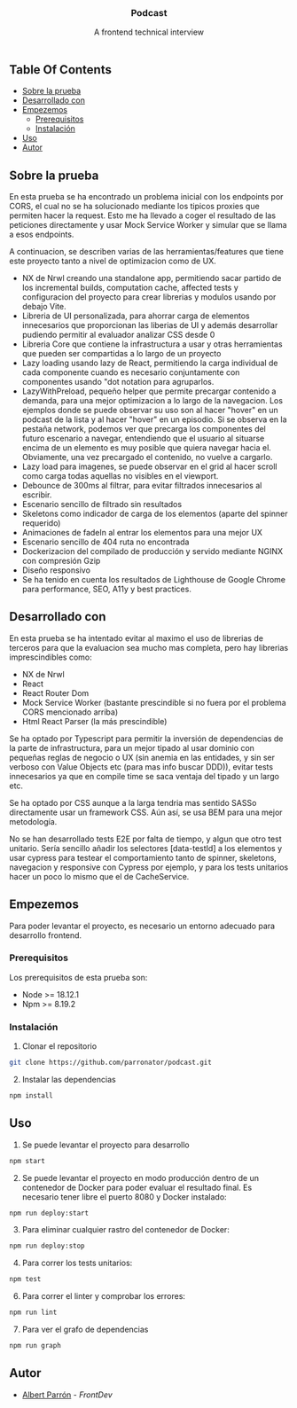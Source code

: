 <br/>
<p align="center">
  <h3 align="center">Podcast</h3>

  <p align="center">
    A frontend technical interview
    <br/>
    <br/>
  </p>
</p>

## Table Of Contents

* [Sobre la prueba](#sobre-la-prueba)
* [Desarrollado con](#desarrollado-con)
* [Empezemos](#empezemos)
  * [Prerequisitos](#prerequisitos)
  * [Instalación](#instalación)
* [Uso](#uso)
* [Autor](#autor)

## Sobre la prueba

En esta prueba se ha encontrado un problema inicial con los endpoints por CORS, el cual no se ha solucionado mediante 
los tipicos proxies que permiten hacer la request. Esto me ha llevado a coger el resultado de las peticiones directamente
y usar Mock Service Worker y simular que se llama a esos endpoints.

A continuacion, se describen varias de las herramientas/features que tiene este proyecto tanto a nivel de optimizacion como
de UX.

- NX de Nrwl creando una standalone app, permitiendo sacar partido de los incremental builds, computation cache, 
affected tests y configuracion del proyecto para crear librerias y modulos usando por debajo Vite.
- Libreria de UI personalizada, para ahorrar carga de elementos innecesarios que proporcionan las liberias de UI y además
desarrollar pudiendo permitir al evaluador analizar CSS desde 0
- Libreria Core que contiene la infrastructura a usar y otras herramientas que pueden ser compartidas a lo largo de un proyecto
- Lazy loading usando lazy de React, permitiendo la carga individual de cada componente cuando es necesario conjuntamente con
componentes usando "dot notation para agruparlos. 
- LazyWithPreload, pequeño helper que permite precargar contenido a demanda, para una mejor optimizacion a lo largo de la navegacion. Los ejemplos donde se puede
observar su uso son al hacer "hover" en un podcast de la lista y al hacer "hover" en un episodio. Si se observa en la pestaña network, podemos
ver que precarga los componentes del futuro escenario a navegar, entendiendo que el usuario al situarse encima de un elemento
es muy posible que quiera navegar hacia el. Obviamente, una vez precargado el contenido, no vuelve a cargarlo.
- Lazy load para imagenes, se puede observar en el grid al hacer scroll como carga todas aquellas no visibles en el viewport.
- Debounce de 300ms al filtrar, para evitar filtrados innecesarios al escribir.
- Escenario sencillo de filtrado sin resultados
- Skeletons como indicador de carga de los elementos (aparte del spinner requerido)
- Animaciones de fadeIn al entrar los elementos para una mejor UX
- Escenario sencillo de 404 ruta no encontrada
- Dockerizacion del compilado de producción y servido mediante NGINX con compresión Gzip
- Diseño responsivo
- Se ha tenido en cuenta los resultados de Lighthouse de Google Chrome para performance, SEO, A11y y best practices. 

## Desarrollado con
En esta prueba se ha intentado evitar al maximo el uso de librerias de terceros para que la evaluacion sea mucho mas completa,
pero hay librerias imprescindibles como:

- NX de Nrwl
- React
- React Router Dom
- Mock Service Worker (bastante prescindible si no fuera por el problema CORS mencionado arriba)
- Html React Parser (la más prescindible)

Se ha optado por Typescript para permitir la inversión de dependencias de la parte de infrastructura, para un mejor tipado 
al usar dominio con pequeñas reglas de negocio o UX (sin anemia en las entidades, y sin ser verboso con Value Objects etc (para mas info buscar DDD)), 
evitar tests innecesarios ya que en compile time se saca ventaja del tipado y un largo etc.

Se ha optado por CSS aunque a la larga tendria mas sentido SASSo directamente usar un framework CSS. Aún así, se usa BEM para una mejor
metodología.

No se han desarrollado tests E2E por falta de tiempo, y algun que otro test unitario. Sería sencillo añadir los selectores [data-testId] a los elementos y usar cypress para testear el comportamiento
tanto de spinner, skeletons, navegacion y responsive con Cypress por ejemplo, y para los tests unitarios hacer un poco lo mismo que el de CacheService.

## Empezemos

Para poder levantar el proyecto, es necesario un entorno adecuado para desarrollo frontend.

### Prerequisitos

Los prerequisitos de esta prueba son:

* Node >= 18.12.1
* Npm >= 8.19.2

### Instalación

1. Clonar el repositorio

```sh
git clone https://github.com/parronator/podcast.git
```

2. Instalar las dependencias

```sh
npm install
```

## Uso

1. Se puede levantar el proyecto para desarrollo

```sh
npm start
```

2. Se puede levantar el proyecto en modo producción dentro de un contenedor de Docker para poder evaluar el resultado final. Es necesario tener libre el puerto 8080 y Docker instalado:

```sh
npm run deploy:start
```

3. Para eliminar cualquier rastro del contenedor de Docker:

```sh
npm run deploy:stop
```

4. Para correr los tests unitarios:

```sh
npm test
```

6. Para correr el linter y comprobar los errores:

```sh
npm run lint
```

7. Para ver el grafo de dependencias 

```sh
npm run graph
```

## Autor

* [Albert Parrón](https://github.com/parronator/) - *FrontDev*
